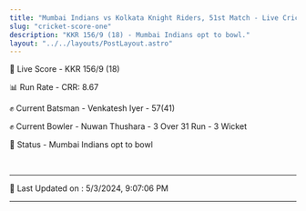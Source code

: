 ```yaml
---
title: "Mumbai Indians vs Kolkata Knight Riders, 51st Match - Live Cricket Score"
slug: "cricket-score-one"
description: "KKR 156/9 (18) - Mumbai Indians opt to bowl."
layout: "../../layouts/PostLayout.astro"
---
```


🔴 Live Score - KKR 156/9 (18)  

📊 Run Rate - CRR: 8.67  

✊ Current Batsman - Venkatesh Iyer - 57(41)  

✊ Current Bowler - Nuwan Thushara - 3 Over 31 Run - 3 Wicket  

📑 Status - Mumbai Indians opt to bowl

<br />

***

📝 Last Updated on : 5/3/2024, 9:07:06 PM

***

